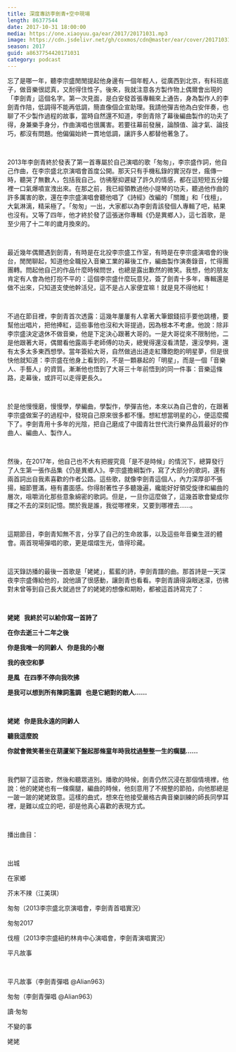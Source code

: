 ```yaml
---
title: 深度專訪李劍青+空中現場
length: 86377544
date: 2017-10-31 18:00:00
media: https://one.xiaoyuu.ga/ear/2017/20171031.mp3
image: https://cdn.jsdelivr.net/gh/coxmos/cdn@master/ear/cover/20171031.jpg
season: 2017
guid: a8637754420171031
category: podcast
---
```


<p>忘了是哪一年，聽李宗盛閒閒提起他身邊有一個年輕人，從廣西到北京，有科班底子，做音樂很認真，又耐得住性子。後來，我就注意各方製作物上偶爾會出現的「李劍青」這個名字。第一次見面，是白安發首張專輯來上通告，身為製作人的李劍青作陪，低調得不能再低調，簡直像個企宣助理。我請他彈吉他為白安伴奏，也聊了不少製作過程的故事，當時自然還不知道，李劍青除了幕後編曲製作的功夫了得，身兼樂手身分，作曲演唱也很厲害。若要往幕前發展，論顏值、論才氣、論技巧，都沒有問題。他偏偏始終一貫地低調，讓許多人都替他著急了。</p>
<br/>
<p>2013年李劍青終於發表了第一首專屬於自己演唱的歌「匆匆」，李宗盛作詞，他自己作曲，在李宗盛北京演唱會首度公開。那天只有手機私錄的實況存世，瘋傳一時，聽哭了無數人，包括我自己。彷彿壓抑遲疑了許久的情感，都在這短短五分鐘裡一口氣爆噴宣洩出來。在那之前，我已經領教過他小提琴的功夫，聽過他作曲的許多厲害的歌，還在李宗盛演唱會聽他唱了《詩經》改編的「關雎」和「伐檀」，大氣淋漓，精采極了。「匆匆」一出，大家都以為李劍青該發個人專輯了吧，結果也沒有。又等了四年，他才終於發了這張迷你專輯《仍是異鄉人》，這七首歌，是至少用了十二年的歲月換來的。</p>
<br/>
<p>最近幾年偶爾遇到劍青，有時是在北投李宗盛工作室，有時是在李宗盛演唱會的後台，閒閒聊起，知道他全職投入音樂工業的幕後工作，編曲製作演奏錄音，忙得團團轉。問起他自己的作品什麼時候問世，也總是露出歉然的微笑。我想，他的朋友肯定有人會為他打抱不平的：這個李宗盛什麼玩意兒，簽了劍青十多年，專輯還是做不出來，只知道支使他幹活兒，這不是占人家便宜嘛！就是見不得他紅！</p>
<br/>
<p>不過在節目裡，李劍青首次透露：這幾年屢屢有人拿著大筆銀錢招手要他跳槽，要幫他出唱片，把他捧紅，這些事他也沒和大哥提過，因為根本不考慮。他說：除非李宗盛決定退休不做音樂，他是下定決心跟著大哥的。一是大哥從來不限制他，二是他跟著大哥，偶爾看他露兩手老師傅的功夫，總覺得還沒看清楚，還沒學夠，還有太多太多東西想學。當年簽給大哥，自然做過出道走紅賺飽飽的明星夢，但是很快他就知道：李宗盛在他身上看到的，不是一顆暴起的「明星」，而是一個「音樂人、手藝人」的資質。漸漸他也悟到了大哥三十年前悟到的同一件事：音樂這條路，走幕後，或許可以走得更長久。</p>
<br/>
<p>於是他慢慢磨，慢慢學，學編曲，學製作，學彈吉他，本來以為自己會的，在跟著李宗盛做案子的過程中，發現自己原來很多都不懂。想紅想當明星的心，便這麼擱下了。李劍青用十多年的光陰，把自己磨成了中國青壯世代流行樂界品質最好的作曲人、編曲人、製作人。</p>
<br/>
<p>然後，在2017年，他自己也不大有把握究竟「是不是時候」的情況下，總算發行了人生第一張作品集《仍是異鄉人》。李宗盛擔綱製作，寫了大部分的歌詞，還有兩首詞出自我素喜歡的作者公路。這些歌，就像李劍青這個人，內力深厚卻不張揚，細節豐滿，極有畫面感。你得耐著性子多聽幾遍，纔能好好領受旋律和編曲的層次，咀嚼消化那些意象綿密的歌詞。但是，一旦你這麼做了，這幾首歌會變成你揮之不去的深刻記憶。關於我是誰，我從哪裡來，又要到哪裡去……。</p>
<br/>
<p>這期節目，李劍青知無不言，分享了自己的生命故事，以及這些年音樂生涯的體會。兩首現場彈唱的歌，更是熠熠生光，值得珍藏。</p>
<br/>
<p>這天錄訪播的最後一首歌是「姥姥」，藍藍的詩，李劍青譜的曲。那首詩是一天深夜李宗盛傳給他的，說他讀了很感動，讓劍青也看看。李劍青讀得淚眼迷濛，彷彿對未曾等到自己長大就過世了的姥姥的想像和期盼，都被這首詩寫完了：</p>
<br/>
<p><strong>姥姥   我終於可以給你寫一首詩了</strong></p>
<p><strong>在你去逝三十二年之後</strong></p>
<p><strong>你是我唯一的同齡人   你是我的小樹</strong></p>
<p><strong>我的夜空和夢</strong></p>
<p><strong>是風   在四季不停向我吹拂</strong></p>
<p><strong>是我可以想到所有陳詞濫調   也是它絕對的敵人……</strong></p>
<p><strong><br/></strong></p>
<p><strong>姥姥   你是我永遠的同齡人</strong></p>
<p><strong>聽我這麼說 </strong></p>
<p><strong>你就會微笑著坐在葫蘆架下盤起那條童年時我枕過整整一生的瘸腿……</strong></p>
<br/>
<p>我們聊了這首歌，然後和聽眾道別。播歌的時候，劍青仍然沉浸在那個情境裡，他說：他的姥姥也有一條瘸腿，編曲的時候，他刻意用了不規整的節拍，向他那總是一跛一跛的姥姥致意。這樣的曲式，想來在他接受嚴格古典音樂訓練的師長同學耳裡，是難以成立的吧，卻是他真心喜歡的表現方式。</p>
<br/>
<p>播出曲目：</p>
<br/>
<p>出城</p>
<p>在家鄉</p>
<p>芥末不辣（江美琪）</p>
<p>匆匆（2013李宗盛北京演唱會，李劍青首唱實況）</p>
<p>匆匆2017</p>
<p>伐檀（2013李宗盛紐約林肯中心演唱會，李劍青演唱實況）</p>
<p>平凡故事</p>
<br/>
<p>平凡故事（李劍青彈唱 @Alian963）</p>
<p>匆匆（李劍青彈唱 @Alian963）</p>
<p>讀‧匆匆</p>
<p>不變的事</p>
<p>姥姥</p>
<p>

</p> <br/>
